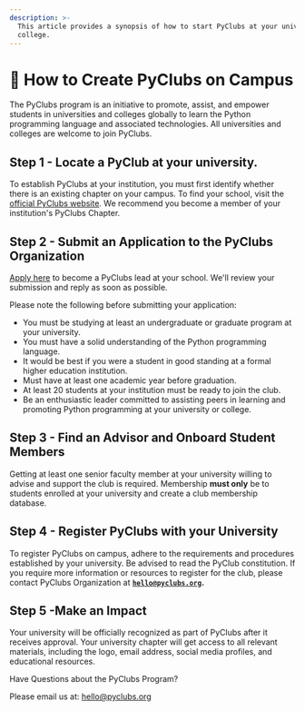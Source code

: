 ```yaml
---
description: >-
  This article provides a synopsis of how to start PyClubs at your university or
  college.
---
```


# 🏫 How to Create PyClubs on Campus

The PyClubs program is an initiative to promote, assist, and empower students in universities and colleges globally to learn the Python programming language and associated technologies. All universities and colleges are welcome to join PyClubs.&#x20;

## Step 1 - Locate a PyClub at your university.

To establish PyClubs at your institution, you must first identify whether there is an existing chapter on your campus. To find your school, visit the [official PyClubs website](https://www.pyclubs.org/clubs/). We recommend you become a member of your institution's PyClubs Chapter.



## Step 2 - Submit an Application to the PyClubs Organization

[Apply here](https://www.pyclubs.org/clubs/apply/) to become a PyClubs lead at your school. We'll review your submission and reply as soon as possible.

Please note the following before submitting your application:

* You must be studying at least an undergraduate or graduate program at your university.
* You must have a solid understanding of the Python programming language.
* It would be best if you were a student in good standing at a formal higher education institution.&#x20;
* Must have at least one academic year before graduation.
* At least 20 students at your institution must be ready to join the club. &#x20;
* Be an enthusiastic leader committed to assisting peers in learning and promoting Python programming at your university or college.



## Step 3 - Find an Advisor and Onboard Student Members

Getting at least one senior faculty member at your university willing to advise and support the club is required. Membership **must only** be to students enrolled at your university and create a club membership database.



## Step 4 - Register PyClubs with your University&#x20;

To register PyClubs on campus, adhere to the requirements and procedures established by your university. Be advised to read the PyClub constitution. If you require more information or resources to register for the club, please contact PyClubs Organization at [**`hello@pyclubs.org`**](https://app.gitbook.com/u/C4oWkAgKvfNpdSzBDb4V93MMel23)**.**



## Step 5 -Make an Impact

Your university will be officially recognized as part of PyClubs after it receives approval. Your university chapter will get access to all relevant materials, including the logo, email address, social media profiles, and educational resources.





Have Questions about the PyClubs Program?

Please email us at: [hello@pyclubs.org](https://app.gitbook.com/u/C4oWkAgKvfNpdSzBDb4V93MMel23)
